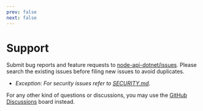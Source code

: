 ```yaml
---
prev: false
next: false
---
```


# Support

Submit bug reports and feature requests to
[node-api-dotnet/issues](https://github.com/microsoft/node-api-dotnet/issues).
Please search the existing issues before filing new issues to avoid duplicates.
 - _Exception: For security issues refer to
[SECURITY.md](https://github.com/microsoft/node-api-dotnet/blob/main/SECURITY.md)._

For any other kind of questions or discussions, you may use the
[GitHub Discussions](https://github.com/microsoft/node-api-dotnet/discussions) board instead.
